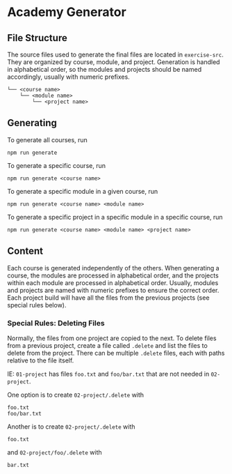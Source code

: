 # Academy Generator

## File Structure

The source files used to generate the final files are located in `exercise-src`. They are organized by course, module, and project. Generation is handled in alphabetical order, so the modules and projects should be named accordingly, usually with numeric prefixes.

```
└── <course name>
    └── <module name>
        └── <project name>
```

## Generating

To generate all courses, run

```shell
npm run generate
```

To generate a specific course, run

```shell
npm run generate <course name>
```

To generate a specific module in a given course, run

```shell
npm run generate <course name> <module name>
```

To generate a specific project in a specific module in a specific course, run

```shell
npm run generate <course name> <module name> <project name>
```

## Content

Each course is generated independently of the others. When generating a course, the modules are processed in alphabetical order, and the projects within each module are processed in alphabetical order. Usually, modules and projects are named with numeric prefixes to ensure the correct order. Each project build will have all the files from the previous projects (see special rules below).

### Special Rules: Deleting Files

Normally, the files from one project are copied to the next. To delete files from a previous project, create a file called `.delete` and list the files to delete from the project. There can be multiple `.delete` files, each with paths relative to the file itself.

IE: `01-project` has files `foo.txt` and `foo/bar.txt` that are not needed in `02-project`.

One option is to create `02-project/.delete` with

```
foo.txt
foo/bar.txt
```

Another is to create `02-project/.delete` with

```
foo.txt
```

and `02-project/foo/.delete` with

```
bar.txt
```
